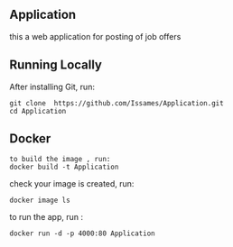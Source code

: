 ## Application
this a web application for posting of job offers
## Running Locally

After installing Git, run:
```
git clone  https://github.com/Issames/Application.git  
cd Application
```
## Docker
```
to build the image , run:
docker build -t Application
```
check your image is created, run:
```
docker image ls
```
to run the app, run :
```
docker run -d -p 4000:80 Application
